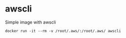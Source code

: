 awscli
======

Simple image with awscli

```
docker run -it --rm -v /root/.aws/:/root/.aws/ awscli
```

